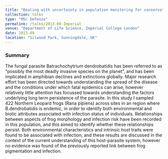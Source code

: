 ```yaml
---
title: "Dealing with uncertainty in population monitoring for conservation"
collection: talks
type: "MSc Defense"
permalink: /talks/2013-09-Imperial
venue: "Department of Life Science, Imperial College London"
date: 2013-09 
location: "Silwood Park, Sunningdale, UK"
---
```


### Summary

The fungal parasite Batrachochytrium dendrobatidis has been referred to as “possibly the most deadly invasive species on the planet”, and has been implicated in amphibian declines and extinctions globally. Major research effort has been directed towards understanding the spread of the disease and the conditions under which fatal epidemics can arise, however relatively little attention has focussed towards understanding the factors underlying long term persistence of the parasite. In this study I sampled 422 Northern Leopard frogs (Rana pipiens) across sites in an region where B.dendrobatidis is endemic, in order to identify both environmental and biotic attributes associated with infection status of individuals. Relationships between aspects of frog morphology and infection risk have been recorded in this population, and this aimed to identify whether these relationships persist. Both environmental characteristics and intrinsic host traits were found to be associated with infection, and these results are discussed in the context of the current understanding of this host-parasite system, however no evidence was found of the previously reported link between frog pigmentation and infection.
